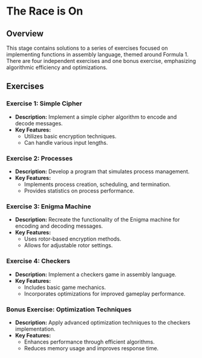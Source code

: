 # The Race is On

## Overview
This stage contains solutions to a series of exercises focused on implementing functions in assembly language, themed around Formula 1. There are four independent exercises and one bonus exercise, emphasizing algorithmic efficiency and optimizations.

## Exercises

### Exercise 1: Simple Cipher
- **Description:** Implement a simple cipher algorithm to encode and decode messages.
- **Key Features:** 
  - Utilizes basic encryption techniques.
  - Can handle various input lengths.

### Exercise 2: Processes
- **Description:** Develop a program that simulates process management.
- **Key Features:**
  - Implements process creation, scheduling, and termination.
  - Provides statistics on process performance.

### Exercise 3: Enigma Machine
- **Description:** Recreate the functionality of the Enigma machine for encoding and decoding messages.
- **Key Features:**
  - Uses rotor-based encryption methods.
  - Allows for adjustable rotor settings.

### Exercise 4: Checkers
- **Description:** Implement a checkers game in assembly language.
- **Key Features:**
  - Includes basic game mechanics.
  - Incorporates optimizations for improved gameplay performance.

### Bonus Exercise: Optimization Techniques
- **Description:** Apply advanced optimization techniques to the checkers implementation.
- **Key Features:**
  - Enhances performance through efficient algorithms.
  - Reduces memory usage and improves response time.
